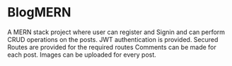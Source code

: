 # BlogMERN
A MERN stack project where user can register and Signin and can perform CRUD operations on the posts.
JWT authentication is provided. Secured Routes are provided for the required routes
Comments can be made for each post. Images can be uploaded for every post.
